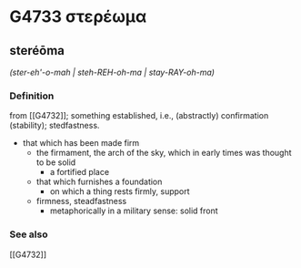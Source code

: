 # G4733 στερέωμα

## steréōma

_(ster-eh'-o-mah | steh-REH-oh-ma | stay-RAY-oh-ma)_

### Definition

from [[G4732]]; something established, i.e., (abstractly) confirmation (stability); stedfastness.

- that which has been made firm
  - the firmament, the arch of the sky, which in early times was thought to be solid
    - a fortified place
  - that which furnishes a foundation
    - on which a thing rests firmly, support
  - firmness, steadfastness
    - metaphorically in a military sense: solid front

### See also

[[G4732]]

